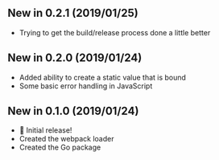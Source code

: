 ## New in 0.2.1 (2019/01/25)

* Trying to get the build/release process done a little better

## New in 0.2.0 (2019/01/24)

* Added ability to create a static value that is bound
* Some basic error handling in JavaScript

## New in 0.1.0 (2019/01/24)

* 🎉 Initial release!
* Created the webpack loader
* Created the Go package